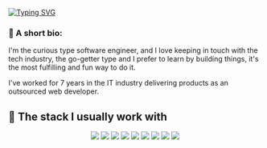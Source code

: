 [![Typing SVG](https://readme-typing-svg.demolab.com?font=Fira+Code&duration=2501&pause=500&color=8E0000&multiline=true&width=435&lines=Hey%2C+what's+up%3F;I'm+Daniel)](https://git.io/typing-svg)

### 📌 A short bio:
I'm the curious type software engineer, and I love keeping in touch with the tech industry, the go-getter type and I prefer to learn by building things, it's the most fulfilling and fun way to do it.

I've worked for 7 years in the IT industry delivering products as an outsourced web developer.

## 🚀 The stack I usually work with

<p align="center">
  <img src="https://img.shields.io/badge/-VueJS-4FC08D?style=flat&logo=vue.js&logoColor=white">
  <img src="https://img.shields.io/badge/-Laravel-FF2D20?style=flat&logo=laravel&logoColor=white">
  <img src="https://img.shields.io/badge/-PHP-777BB4?style=flat&logo=php&logoColor=white">
  <img src="https://img.shields.io/badge/-JavaScript-F7DF1E?style=flat&logo=javascript&logoColor=black">
  <img src="https://img.shields.io/badge/-Node.js-339933?style=flat&logo=node.js&logoColor=white">
  <img src="https://img.shields.io/badge/-MySQL-4479A1?style=flat&logo=mysql&logoColor=white">
  <img src="https://img.shields.io/badge/-CSS3-1572B6?style=flat&logo=css3&logoColor=white">
  <img src="https://img.shields.io/badge/-TailwindCSS-06B6D4?style=flat&logo=tailwindcss&logoColor=white">
  <img src="https://img.shields.io/badge/-HTML5-E34F26?style=flat&logo=html5&logoColor=white">
</p>
